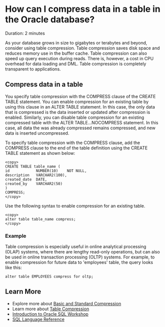 # How can I compress data in a table in the Oracle database?

Duration: 2 minutes

As your database grows in size to gigabytes or terabytes and beyond, consider using table compression. Table compression saves disk space and reduces memory use in the buffer cache. Table compression can also speed up query execution during reads. There is, however, a cost in CPU overhead for data loading and DML. Table compression is completely transparent to applications.

## Compress data in a table

You specify table compression with the COMPRESS clause of the CREATE TABLE statement. You can enable compression for an existing table by using this clause in an ALTER TABLE statement. In this case, the only data that is compressed is the data inserted or updated after compression is enabled. Similarly, you can disable table compression for an existing compressed table with the ALTER TABLE...NOCOMPRESS statement. In this case, all data the was already compressed remains compressed, and new data is inserted uncompressed.

To specify table compression with the COMPRESS clause, add the COMPRESS clause to the end of the table definition using the CREATE TABLE statement as shown below:

```
<copy>
CREATE TABLE table_name (
id            NUMBER(10)    NOT NULL,
description   VARCHAR2(100),
created_date  DATE,
created_by    VARCHAR2(50)
)
COMPRESS;
</copy>
```

Use the following syntax to enable compression for an existing table.

```
<copy>
alter table table_name compress;
</copy>
```

### Example

Table compression is especially useful in online analytical processing (OLAP) systems, where there are lengthy read-only operations, but can also be used in online transaction processing (OLTP) systems. For example, to enable compression for future data to 'employees' table, the query looks like this:

```
alter table EMPLOYEES compress for oltp;
```

## Learn More

* Explore more about [Basic and Standard Compression](https://docs.oracle.com/cd/E29633_01/CDMOG/GUID-456BBB62-CC3E-43A3-90FE-87C285E98338.htm)
* Learn more about [Table Compression](https://docs.oracle.com/cd/E11882_01/server.112/e41084/statements_7002.htm#i2128733)
* [Introduction to Oracle SQL Workshop](https://livelabs.oracle.com/pls/apex/dbpm/r/livelabs/view-workshop?wid=943)
* [SQL Language Reference](https://docs.oracle.com/en/database/oracle/oracle-database/12.2/sqlrf/Introduction-to-Oracle-SQL.html#GUID-049B7AE8-11E1-4110-B3E4-D117907D77AC)
